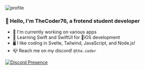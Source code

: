 ![profile](https://i.ibb.co/XSVHXWB/PFP-banner-small.png)
### 👋 Hello, I'm TheCoder76, a frotend student developer
- 🔭 I'm currently working on various apps
- 🌱 Learning Swift and SwiftUI for iOS development
- 🖥️ I like coding in Svelte, Tailwind, JavaScript, and Node.js!
- 📪 Reach me on my discord! `@the.coder`


[![Discord Presence](https://lanyard.cnrad.dev/api/586111384551686144)](https://discord.com/users/586111384551686144)
